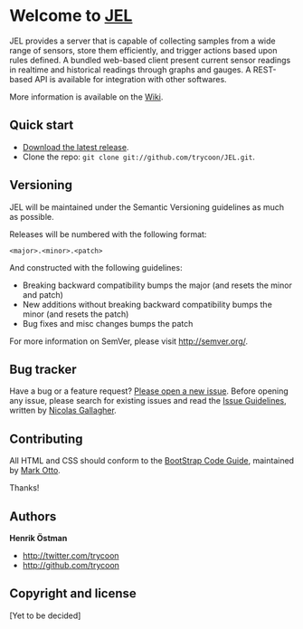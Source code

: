 # Welcome to [JEL](http://github.com/trycoon/JEL)

JEL provides a server that is capable of collecting samples from a wide range of sensors, store them efficiently, and trigger actions based upon rules defined.
A bundled web-based client present current sensor readings in realtime and historical readings through graphs and gauges.
A REST-based API is available for integration with other softwares.

More information is available on the [Wiki](https://github.com/trycoon/JEL/wiki).

## Quick start

* [Download the latest release](https://github.com/trycoon/JEL/zipball/master).
* Clone the repo: `git clone git://github.com/trycoon/JEL.git`.



## Versioning

JEL will be maintained under the Semantic Versioning guidelines as much as possible.

Releases will be numbered with the following format:

`<major>.<minor>.<patch>`

And constructed with the following guidelines:

* Breaking backward compatibility bumps the major (and resets the minor and patch)
* New additions without breaking backward compatibility bumps the minor (and resets the patch)
* Bug fixes and misc changes bumps the patch

For more information on SemVer, please visit http://semver.org/.



## Bug tracker

Have a bug or a feature request? [Please open a new issue](https://github.com/trycoon/JEL/issues). Before opening any issue, please search for existing issues and read the [Issue Guidelines](https://github.com/necolas/issue-guidelines), written by [Nicolas Gallagher](https://github.com/necolas/).



## Contributing

All HTML and CSS should conform to the [BootStrap Code Guide](http://github.com/mdo/code-guide), maintained by [Mark Otto](http://github.com/mdo).

Thanks!



## Authors

**Henrik Östman**

+ http://twitter.com/trycoon
+ http://github.com/trycoon


## Copyright and license

[Yet to be decided]
